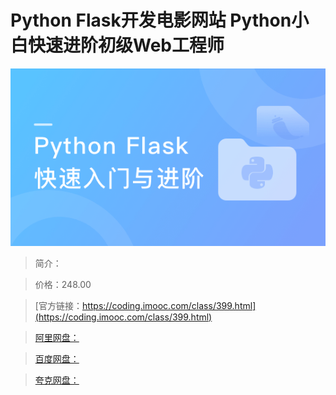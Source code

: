 # Python Flask开发电影网站 Python小白快速进阶初级Web工程师

![img](../../assets/5fce0ef609a86c5405400304.png)

> 简介：

> 价格：248.00

> [官方链接：https://coding.imooc.com/class/399.html](https://coding.imooc.com/class/399.html)

> [阿里网盘：]()

> [百度网盘：]()

> [夸克网盘：]()

